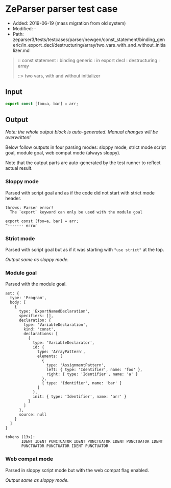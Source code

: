 # ZeParser parser test case

- Added: 2019-06-19 (mass migration from old system)
- Modified: -
- Path: zeparser3/tests/testcases/parser/newgen/const_statement/binding_generic/in_export_decl/destructuring/array/two_vars_with_and_without_initializer.md

> :: const statement : binding generic : in export decl : destructuring : array
>
> ::> two vars, with and without initializer

## Input

`````js
export const [foo=a, bar] = arr;
`````

## Output

_Note: the whole output block is auto-generated. Manual changes will be overwritten!_

Below follow outputs in four parsing modes: sloppy mode, strict mode script goal, module goal, web compat mode (always sloppy).

Note that the output parts are auto-generated by the test runner to reflect actual result.

### Sloppy mode

Parsed with script goal and as if the code did not start with strict mode header.

`````
throws: Parser error!
  The `export` keyword can only be used with the module goal

export const [foo=a, bar] = arr;
^------- error
`````

### Strict mode

Parsed with script goal but as if it was starting with `"use strict"` at the top.

_Output same as sloppy mode._

### Module goal

Parsed with the module goal.

`````
ast: {
  type: 'Program',
  body: [
    {
      type: 'ExportNamedDeclaration',
      specifiers: [],
      declaration: {
        type: 'VariableDeclaration',
        kind: 'const',
        declarations: [
          {
            type: 'VariableDeclarator',
            id: {
              type: 'ArrayPattern',
              elements: [
                {
                  type: 'AssignmentPattern',
                  left: { type: 'Identifier', name: 'foo' },
                  right: { type: 'Identifier', name: 'a' }
                },
                { type: 'Identifier', name: 'bar' }
              ]
            },
            init: { type: 'Identifier', name: 'arr' }
          }
        ]
      },
      source: null
    }
  ]
}

tokens (13x):
       IDENT IDENT PUNCTUATOR IDENT PUNCTUATOR IDENT PUNCTUATOR IDENT
       PUNCTUATOR PUNCTUATOR IDENT PUNCTUATOR
`````


### Web compat mode

Parsed in sloppy script mode but with the web compat flag enabled.

_Output same as sloppy mode._
